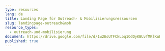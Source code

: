 ```yaml
---
type: resources
lang: de
title: Landing Page für Outreach- & Mobilisierungsressourcen
slug: landingpage-outreach&mob
resource_types:
  - outreach-und-mobilisierung
document: https://drive.google.com/file/d/1w2BoUTFCkLoq1OdOyKBUvfMKlKuE1P-Y/view?usp=sharing
published: true
---
```

